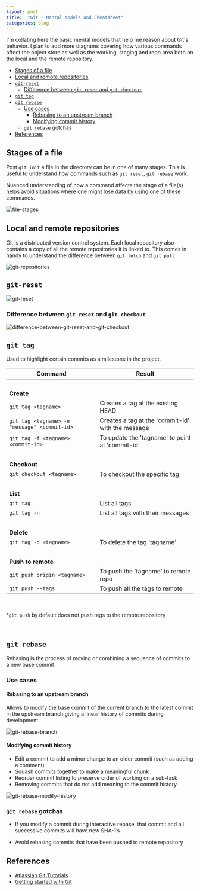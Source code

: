 ```yaml
---
layout: post
title:  "Git - Mental models and Cheatsheet"
categories: blog
---
```


I'm collating here the basic mental models that help me reason about Git's behavior. I plan to add more diagrams covering how various commands affect the object store as well as the working, staging and repo area both on the local and the remote repository.

- [Stages of a file](#stages-of-a-file)
- [Local and remote repositories](#local-and-remote-repositories)
- [`git-reset`](#git-reset)
    - [Difference between `git reset` and `git checkout`](#difference-between-git-reset-and-git-checkout)
- [`git tag`](#git-tag)
- [`git rebase`](#git-rebase)
    - [Use cases](#use-cases)
        - [Rebasing to an upstream branch](#rebasing-to-an-upstream-branch)
        - [Modifying commit history](#modifying-commit-history)
    - [`git rebase` gotchas](#git-rebase-gotchas)
- [References](#references)


## Stages of a file

Post `git init` a file in the directory can be in one of many stages. This is useful to understand how commands such as `git reset`, `git rebase` work. 

Nuanced understanding of how a command affects the stage of a file(s) helps avoid situations where one might lose data by using one of these commands.

![file-stages](/assets/file-stages.svg)

## Local and remote repositories

Git is a distributed version control system. Each local repository also contains a copy of all the remote repositories it is linked to. This comes in handy to understand the difference between `git fetch` and `git pull`

![git-repositories](/assets/git-repositories.svg)

## `git-reset`

![git-reset](/assets/git-reset.svg)
<br>
### Difference between `git reset` and `git checkout`

![difference-between-git-reset-and-git-checkout](/assets/difference-between-git-reset-and-git-checkout.svg)

## `git tag` 

Used to highlight certain commits as a milestone in the project.

| Command | Result |
| -- | -- |
| <br> | |
| **Create** | |
| `git tag <tagname>` | Creates a tag at the existing HEAD |
| `git tag <tagname> -m "message" <commit-id>` | Creates a tag at the 'commit-id' with the message |
| `git tag -f <tagname> <commit-id>` | To update the 'tagname' to point at 'commit-id' |
| <br> | |
| **Checkout** | |
| `git checkout <tagname>` | To checkout the specific tag |
| <br> | |
| **List** | |
| `git tag` | List all tags |
| `git tag -n` | List all tags with their messages |
| <br> | |
| **Delete** | |
| `git tag -d <tagname>` | To delete the tag 'tagname' |
| <br> | |
| **Push to remote** | |
| `git push origin <tagname>` | To push the 'tagname' to remote repo |
| `git push --tags` | To push all the tags to remote |

<br>

*`git push` by default does not push tags to the remote repository

<br>

## `git rebase`

Rebasing is the process of moving or combining a sequence of commits to a new base commit

### Use cases

#### Rebasing to an upstream branch

Allows to modify the base commit of the current branch to the latest commit in the upstream branch giving a linear history of commits during development

![git-rebase-branch](/assets/git-rebase-branch.svg)

#### Modifying commit history

- Edit a commit to add a minor change to an older commit (such as adding a comment)
- Squash commits together to make a meaningful chunk
- Reorder commit listing to preserve order of working on a sub-task
- Removing commits that do not add meaning to the commit history

![git-rebase-modify-history](/assets/git-rebase-modify-history.svg)

### `git rebase` gotchas

- If you modify a commit during interactive rebase, that commit and all successive commits will have new SHA-1’s

- Avoid rebasing commits that have been pushed to remote repository

## References

- [Atlassian Git Tutorials](https://www.atlassian.com/git/tutorials)
- [Getting started with Git](https://app.pluralsight.com/library/courses/git-getting-started)